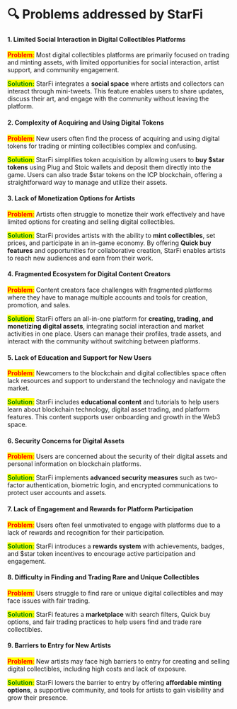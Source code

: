# 🔍 Problems addressed by StarFi

#### 1. **Limited Social Interaction in Digital Collectibles Platforms**

<mark style="color:red;">**Problem**</mark><mark style="color:red;">:</mark> Most digital collectibles platforms are primarily focused on trading and minting assets, with limited opportunities for social interaction, artist support, and community engagement.

<mark style="color:green;">**Solution:**</mark> StarFi integrates a **social space** where artists and collectors can interact through mini-tweets. This feature enables users to share updates, discuss their art, and engage with the community without leaving the platform.

#### 2. **Complexity of Acquiring and Using Digital Tokens**

<mark style="color:red;">**Problem**</mark><mark style="color:red;">:</mark> New users often find the process of acquiring and using digital tokens for trading or minting collectibles complex and confusing.

<mark style="color:green;">**Solution**</mark><mark style="color:green;">:</mark> StarFi simplifies token acquisition by allowing users to **buy $star tokens** using Plug and Stoic wallets and deposit them directly into the game. Users can also trade $star tokens on the ICP blockchain, offering a straightforward way to manage and utilize their assets.

#### 3. **Lack of Monetization Options for Artists**

<mark style="color:red;">**Problem**</mark><mark style="color:red;">:</mark> Artists often struggle to monetize their work effectively and have limited options for creating and selling digital collectibles.

<mark style="color:green;">**Solution**</mark><mark style="color:green;">:</mark> StarFi provides artists with the ability to **mint collectibles**, set prices, and participate in an in-game economy. By offering **Quick buy features** and opportunities for collaborative creation, StarFi enables artists to reach new audiences and earn from their work.

#### 4. **Fragmented Ecosystem for Digital Content Creators**

<mark style="color:red;">**Problem**</mark><mark style="color:red;">:</mark> Content creators face challenges with fragmented platforms where they have to manage multiple accounts and tools for creation, promotion, and sales.

<mark style="color:green;">**Solution**</mark><mark style="color:green;">:</mark> StarFi offers an all-in-one platform for **creating, trading, and monetizing digital assets**, integrating social interaction and market activities in one place. Users can manage their profiles, trade assets, and interact with the community without switching between platforms.

#### 5. **Lack of Education and Support for New Users**

<mark style="color:red;">**Problem**</mark><mark style="color:red;">:</mark> Newcomers to the blockchain and digital collectibles space often lack resources and support to understand the technology and navigate the market.

<mark style="color:green;">**Solution**</mark><mark style="color:green;">:</mark> StarFi includes **educational content** and tutorials to help users learn about blockchain technology, digital asset trading, and platform features. This content supports user onboarding and growth in the Web3 space.

#### 6. **Security Concerns for Digital Assets**

<mark style="color:red;">**Problem**</mark><mark style="color:red;">:</mark> Users are concerned about the security of their digital assets and personal information on blockchain platforms.

<mark style="color:green;">**Solution**</mark><mark style="color:green;">:</mark> StarFi implements **advanced security measures** such as two-factor authentication, biometric login, and encrypted communications to protect user accounts and assets.

#### 7. **Lack of Engagement and Rewards for Platform Participation**

<mark style="color:red;">**Problem**</mark><mark style="color:red;">:</mark> Users often feel unmotivated to engage with platforms due to a lack of rewards and recognition for their participation.

<mark style="color:green;">**Solution**</mark><mark style="color:green;">:</mark> StarFi introduces a **rewards system** with achievements, badges, and $star token incentives to encourage active participation and engagement.

#### 8. **Difficulty in Finding and Trading Rare and Unique Collectibles**

<mark style="color:red;">**Problem**</mark><mark style="color:red;">:</mark> Users struggle to find rare or unique digital collectibles and may face issues with fair trading.

<mark style="color:green;">**Solution**</mark><mark style="color:green;">:</mark> StarFi features a **marketplace** with search filters, Quick buy options, and fair trading practices to help users find and trade rare collectibles.

#### 9. **Barriers to Entry for New Artists**

<mark style="color:red;">**Problem**</mark><mark style="color:red;">:</mark> New artists may face high barriers to entry for creating and selling digital collectibles, including high costs and lack of exposure.

<mark style="color:green;">**Solution**</mark><mark style="color:green;">:</mark> StarFi lowers the barrier to entry by offering **affordable minting options**, a supportive community, and tools for artists to gain visibility and grow their presence.
